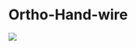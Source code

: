 # Ortho-Hand-wire
<img src="/Keyboard Layout/ Keyboard Layout Editor.png" width="auto" height="auto"/>
